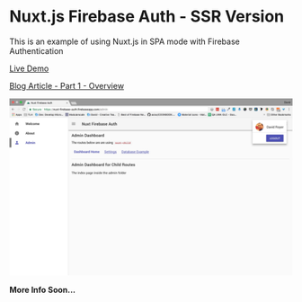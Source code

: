 # Nuxt.js Firebase Auth - SSR Version

This is an example of using Nuxt.js in SPA mode with Firebase Authentication

[Live Demo](https://nuxt-firebase-auth.firebaseapp.com)

[Blog Article - Part 1 - Overview](https://nuxt-firebase-auth.firebaseapp.com)

![alt text](/nuxt-firebase-authentication.jpg "Screenshot")

**More Info Soon...**
